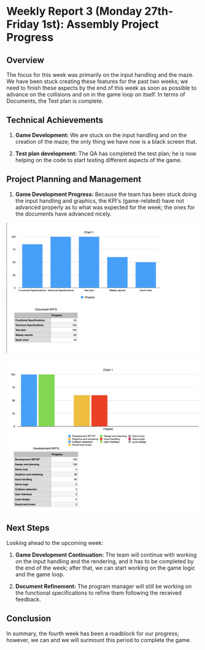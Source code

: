 # Weekly Report 3 (Monday 27th-Friday 1st): Assembly Project Progress

## Overview

The focus for this week was primarily on the input handling and the maze. We have been stuck creating these features for the past two weeks; we need to finish these aspects by the end of this week as soon as possible to advance on the collisions and on in the game loop on itself. In terms of Documents, the Test plan is complete.

## Technical Achievements

1. **Game Development:** We are stuck on the input handling and on the creation of the maze; the only thing we have now is a black screen that.

2. **Test plan development:** The QA has completed the test plan; he is now helping on the code to start testing different aspects of the game.

## Project Planning and Management

1. **Game Development Progress:** Because the team has been stuck doing the input handling and graphics, the KPI's (game-related) have not advanced properly as to what was expected for the week; the ones for the documents have advanced nicely.

![KPI Progress](/images/KPI7.png)

![KPI Progress](/images/KPI8.png)

## Next Steps

Looking ahead to the upcoming week:

1. **Game Development Continuation:** The team will continue with working on the input handling and the rendering, and it has to be completed by the end of the week; after that, we can start working on the game logic and the game loop.

2. **Document Refinement:** The program manager will still be working on the functional specifications to refine them following the received feedback.

## Conclusion

In summary, the fourth week has been a roadblock for our progress; however, we can and we will surmount this period to complete the game.
